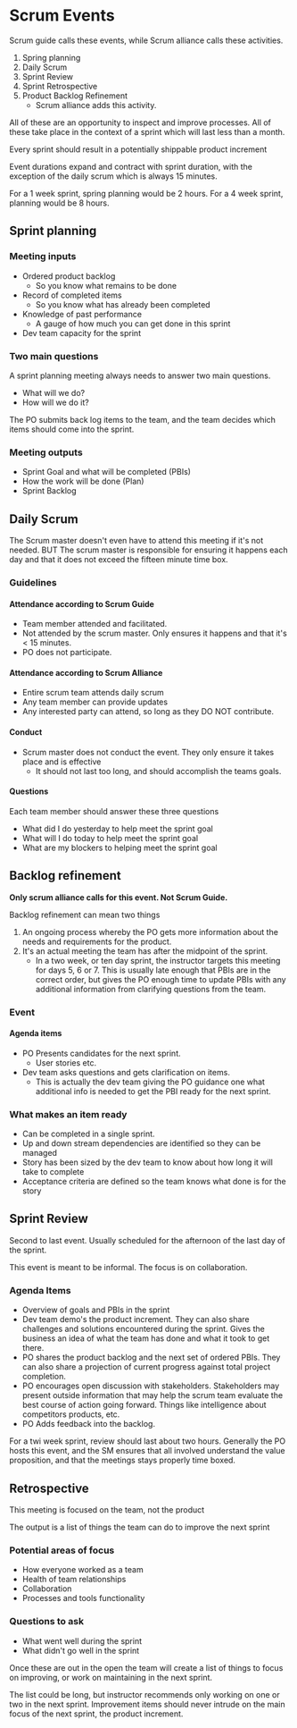 # Scrum Events

Scrum guide calls these events, while Scrum alliance calls these activities.

1. Spring planning
2. Daily Scrum
3. Sprint Review
4. Sprint Retrospective
5. Product Backlog Refinement
    - Scrum alliance adds this activity.

All of these are an opportunity to inspect and improve processes.
All of these take place in the context of a sprint which will last less than a month.

Every sprint should result in a potentially shippable product increment

Event durations expand and contract with sprint duration, with the exception of the daily scrum which is always 15 minutes.

For a 1 week sprint, spring planning would be 2 hours. For a 4 week sprint, planning would be 8 hours.

## Sprint planning

### Meeting inputs

- Ordered product backlog
  - So you know what remains to be done
- Record of completed items
  - So you know what has already been completed
- Knowledge of past performance
  - A gauge of how much you can get done in this sprint
- Dev team capacity for the sprint

### Two main questions

A sprint planning meeting always needs to answer two main questions.

- What will we do?
- How will we do it?

The PO submits back log items to the team, and the team decides which items should come into the sprint.

### Meeting outputs

- Sprint Goal and what will be completed (PBIs)
- How the work will be done (Plan)
- Sprint Backlog

## Daily Scrum

The Scrum master doesn't even have to attend this meeting if it's not needed.
BUT
The scrum master is responsible for ensuring it happens each day and that it does not exceed
the fifteen minute time box.

### Guidelines

#### Attendance according to Scrum Guide

- Team member attended and facilitated.
- Not attended by the scrum master. Only ensures it happens and that it's < 15 minutes.
- PO does not participate.

#### Attendance according to Scrum Alliance

- Entire scrum team attends daily scrum
- Any team member can provide updates
- Any interested party can attend, so long as they DO NOT contribute.

#### Conduct

- Scrum master does not conduct the event. They only ensure it takes place and is effective
  - It should not last too long, and should accomplish the teams goals.

#### Questions

Each team member should answer these three questions

- What did I do yesterday to help meet the sprint goal
- What will I do today to help meet the sprint goal
- What are my blockers to helping meet the sprint goal

## Backlog refinement

__Only scrum alliance calls for this event. Not Scrum Guide.__

Backlog refinement can mean two things

1. An ongoing process whereby the PO gets more information about the needs and requirements for the product.
2. It's an actual meeting the team has after the midpoint of the sprint.
    - In a two week, or ten day sprint, the instructor targets this meeting for days 5, 6 or 7. This is usually late enough that PBIs are in the correct order, but gives the PO enough time to update PBIs with any additional information from clarifying questions from the team.

### Event

#### Agenda items

- PO Presents candidates for the next sprint.
  - User stories etc.
- Dev team asks questions and gets clarification on items.
  - This is actually the dev team giving the PO guidance one what additional info is needed to get the PBI ready for the next sprint.

### What makes an item ready

- Can be completed in a single sprint.
- Up and down stream dependencies are identified so they can be managed
- Story has been sized by the dev team to know about how long it will take to complete
- Acceptance criteria are defined so the team knows what done is for the story

## Sprint Review

Second to last event. Usually scheduled for the afternoon of the last day of the sprint.

This event is meant to be informal. The focus is on collaboration.

### Agenda Items

- Overview of goals and PBIs in the sprint
- Dev team demo's the product increment. They can also share challenges and solutions encountered during the sprint. Gives the business an idea of what the team has done and what it took to get there.
- PO shares the product backlog and the next set of ordered PBIs. They can also share a projection of current progress against total project completion.
- PO encourages open discussion with stakeholders. Stakeholders may present outside information that may help the scrum team evaluate the best course of action going forward. Things like intelligence about competitors products, etc.
- PO Adds feedback into the backlog.

For a twi week sprint, review should last about two hours.
Generally the PO hosts this event, and the SM ensures that all involved understand the value proposition, and that the meetings stays properly time boxed.

## Retrospective

This meeting is focused on the team, not the product

The output is a list of things the team can do to improve the next sprint

### Potential areas of focus

- How everyone worked as a team
- Health of team relationships
- Collaboration
- Processes and tools functionality

### Questions to ask

- What went well during the sprint
- What didn't go well in the sprint

Once these are out in the open the team will create a list of things to focus on improving, or work on maintaining in the next sprint.

The list could be long, but instructor recommends only working on one or two in the next sprint.
Improvement items should never intrude on the main focus of the next sprint, the product increment.
